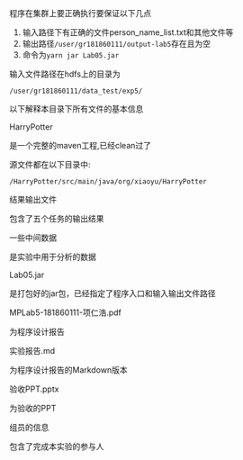 程序在集群上要正确执行要保证以下几点

1. 输入路径下有正确的文件person_name_list.txt和其他文件等
2. 输出路径`/user/gr181860111/output-lab5`存在且为空
3. 命令为`yarn jar Lab05.jar`



输入文件路径在hdfs上的目录为

```
/user/gr181860111/data_test/exp5/
```



以下解释本目录下所有文件的基本信息

HarryPotter

是一个完整的maven工程,已经clean过了

源文件都在以下目录中:

```
/HarryPotter/src/main/java/org/xiaoyu/HarryPotter
```



结果输出文件

包含了五个任务的输出结果



一些中间数据

是实验中用于分析的数据



Lab05.jar

是打包好的jar包，已经指定了程序入口和输入输出文件路径



MPLab5-181860111-项仁浩.pdf

为程序设计报告



实验报告.md

为程序设计报告的Markdown版本



验收PPT.pptx

为验收的PPT



组员的信息

包含了完成本实验的参与人